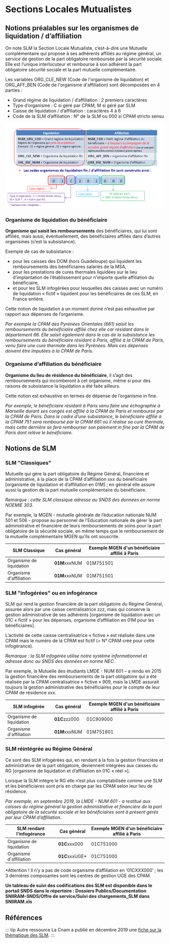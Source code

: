 # Sections Locales Mutualistes
<!-- SPDX-License-Identifier: MPL-2.0 -->


## Notions préalables sur les organismes de liquidation / d’affiliation 

On note SLM la Section Locale Mutualiste, c’est-à-dire une Mutuelle complémentaire qui propose à ses adhérents affiliés au régime général, un service de gestion de la part obligatoire remboursée par la sécurité sociale. 
Elle est l’unique interlocuteur et rembourse à son adhérent la part obligatoire sécurité sociale et la part mutuelle complémentaire. 

Les variables ORG_CLE_NEW (Code de l'organisme de liquidation) et ORG_AFF_BEN (Code de l'organisme d'affiliation) sont décomposées en 4 parties :

*  Grand régime de liquidation / d’affiliation : 2 premiers caractères
*  Type d’organisme : C si géré par CPAM, M si géré par SLM
*  Caisse de liquidation / d’affiliation : caractères 4 à 6
*  Code de la SLM d’affiliation : N° de la SLM ou 000 si CPAM stricto sensu


![schema SLM](../files/Cnam/Images_cnam/schema_slm.png)



### Organisme de liquidation du bénéficiaire 

**Organisme qui  saisit les remboursements** des bénéficiaires, qui lui sont affiliés, mais aussi, éventuellement, des bénéficiaires affiliés dans d’autres organismes (c’est la subsistance).

Exemple de cas de subsistance : 
* pour les caisses des DOM (hors Guadeloupe) qui liquident les remboursements des bénéficiaires salariés de la MSA, 
* pour les prestations de cures thermales liquidées sur le lieu d’implantation de l’établissement pour n’importe quelle affiliation du bénéficiaire,
* et pour les SLM infogérées pour lesquelles des caisses avec un numéro de liquidation « fictif » liquident pour les bénéficiaires de ces SLM, en France entière.

 
Cette notion de liquidation à un moment donné n’est pas exhaustive par rapport aux dépenses de l’organisme. 

*Par exemple la CPAM des Pyrénées Orientales (661) saisit les remboursements du bénéficiaire affilié chez elle car résidant dans le département 66.* 
*Elle saisit également dans le cas de la  subsistance les remboursements du bénéficiaire résidant à Paris, affilié à la CPAM de Paris, venu faire une cure thermale dans les Pyrénées.* 
*Mais ces dépenses doivent être imputées à la CPAM de Paris.*


### Organisme d’affiliation du bénéficiaire
**Organisme du lieu de résidence du bénéficiaire**, il s’agit des remboursements qui incomberont à cet organisme, même si pour des raisons de subsistance la liquidation a été faite ailleurs.

Cette notion est exhaustive en termes de dépense de l’organisme in fine.

*Par exemple, le bénéficiaire résidant à Paris venu faire une échographie à Marseille durant ses congés est affilié à la CPAM de Paris et remboursé par la CPAM de Paris.* 
*Dans le cadre d’une subsistance, le bénéficiaire affilié à la CPAM 751 sera remboursé par la CPAM 661 où il réalise sa cure thermale, mais cette dernière se fera rembourser son paiement in fine par la CPAM de Paris dont relève le bénéficiaire.*


## Notions de SLM

### SLM "Classiques"

Mutuelle qui gère la part obligatoire du Régime Général, financière et administrative, à la place de la CPAM d’affiliation xxx du bénéficiaire [organisme de liquidation et d’affiliation en 01M] ; en général elle assure aussi la gestion de la part mutuelle complémentaire du bénéficiaire. 

*Remarque : cette SLM classique adresse au SNDS des données en norme NOEMIE 303.*

Par exemple, la MGEN - mutuelle générale de l’éducation nationale NUM 501 et 506 - propose au personnel de l’Education nationale de gérer la part administrative et financière de leurs remboursements de soins pour la part obligatoire de la sécurité sociale, en même temps que le remboursement de la mutuelle complémentaire MGEN qu’ils ont souscrite.

|SLM Classique | Cas général | Exemple MGEN d'un bénéficiaire affilié à Paris|
|---|---|---|
|Organisme de liquidation|**01M**xxxNUM|01M751501|
|Organisme d'affiliation|**01M**xxxNUM|01M751501|



### SLM "infogérées" ou en infogérance

SLM qui rend la gestion financière de la part obligatoire du Régime Général, assurée alors par une caisse centralisatrice zzz, mais qui conserve la gestion administrative de ses adhérents [organisme de liquidation avec un 01C « fictif » pour les dépenses, organisme d’affiliation en 01M pour les bénéficiaires].

L’activité de cette caisse centralisatrice « fictive » est réalisée dans une CPAM mais le numéro de la CPAM est fictif (= N° CPAM créé pour cette infogérance).

*Remarque : la SLM infogérée utilise notre système informationnel et adresse donc au SNDS des données en norme NEC.*

Par exemple, la Mutuelle des étudiants LMDE - NUM 601 – a rendu en 2015 la gestion financière des remboursements de la part obligatoire  qui a été réalisée par la CPAM centralisatrice « fictive » 909, mais la LMDE assurait toujours la gestion administrative des bénéficiaires pour le compte de leur CPAM de résidence xxx.

|SLM infogérée | Cas général | Exemple MGEN d'un bénéficiaire affilié à Paris|
|---|---|---|
|Organisme de liquidation|**01C**zzz000|01C909000|
|Organisme d'affiliation|**01M**xxxNUM|01M751601|



### SLM réintégrée au Régime Général

Ce sont des SLM infogérées qui, en rendant à la fois la gestion financière et administrative de la part obligatoire, deviennent intégrées aux caisses du RG [organisme de liquidation et d’affiliation en  01C « réel »]. 

Lorsque la SLM intègre le RG elle n’est plus comptabilisée comme une SLM et les bénéficiaires sont pris en charge par les CPAM selon leur lieu de résidence.

*Par exemple, en septembre 2019, la LMDE - NUM 601 - a restitué aux caisses du régime général la gestion administrative et financière de la part obligatoire de la sécurité sociale et les bénéficiaires sont à présent gérés par leur CPAM d’affiliation.*


|SLM rendant l'infogérance | Cas général | Exemple MGEN d'un bénéficiaire affilié à Paris|
|---|---|---|
|Organisme de liquidation|**01C**xxx000|01C751000|
|Organisme d'affiliation|**01C**xxxUGE* |01C751000|

*Attention ! Il n’y a pas de code organisme d’affiliation en ‘01CXXX000’ ; les 3 dernières composantes sont les centres de gestion UGE des CPAM.


**Un tableau de suivi des codifications des SLM est disponible dans le portail SNDS dans le répertoire : Dossiers Publics/Documentation SNIIRAM-SNDS/Offre de service/Suivi des chargements_SLM dans SNIIRAM.xls**



## Références
::: tip Autre ressource
La Cnam a publié en décembre 2019 une [fiche sur la thématique des SLM](../files/Cnam/SNDS_Fiches_Thematiques_SLM-Mutuelles_MLP_2.0.docx).
:::

